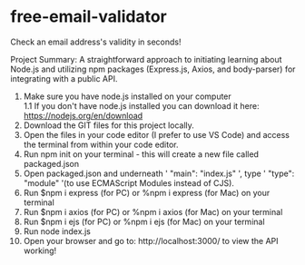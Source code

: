 # free-email-validator
Check an email address's validity in seconds! 

Project Summary: A straightforward approach to initiating learning about Node.js and utilizing npm packages (Express.js, Axios, and body-parser) for integrating with a public API.
1. Make sure you have node.js installed on your computer    
   1.1 If you don't have node.js installed you can download it here: https://nodejs.org/en/download
2. Download the GIT files for this project locally.
3. Open the files in your code editor (I prefer to use VS Code) and access the terminal from within your code editor.
4. Run npm init on your terminal - this will create a new file called packaged.json
5. Open packaged.json and underneath ' "main": "index.js" ', type ' "type": "module" '(to use ECMAScript Modules instead of CJS).
6. Run $npm i express (for PC) or %npm i express (for Mac) on your terminal
7. Run $npm i axios (for PC) or %npm i axios (for Mac) on your terminal
8. Run $npm i ejs (for PC) or %npm i ejs (for Mac) on your terminal
9. Run node index.js
10. Open your browser and go to: http://localhost:3000/ to view the API working!
